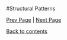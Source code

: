 #Structural Patterns

<Text Here>

[Prev Page](https://github.com/Krithika-Balan2290/Concurrency-Design-Patterns/blob/master/Docs/Creational.md) | [Next Page]()
 
 [Back to contents](https://github.com/Krithika-Balan2290/Concurrency-Design-Patterns/blob/master/Index.md)

